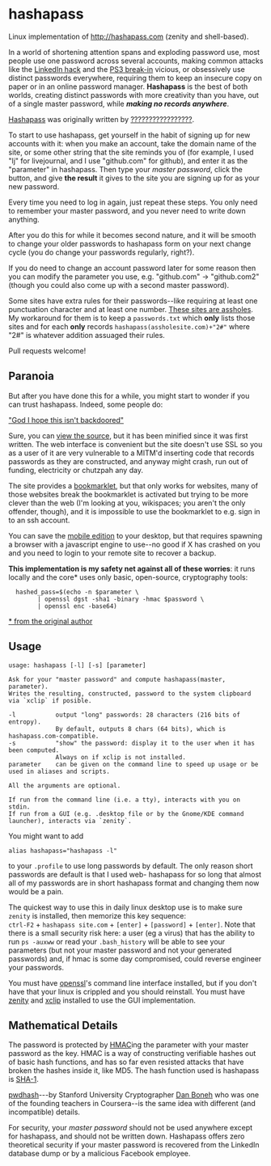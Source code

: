 hashapass
=========

Linux implementation of http://hashapass.com (zenity and shell-based).

In a world of shortening attention spans and exploding password use, most people use one password across several accounts,
making common attacks like the [LinkedIn hack](FIXME) and the [PS3 break-in](FOXYOU) vicious,
or obsessively use distinct passwords everywhere,
requiring them to keep an insecure copy on paper or in an online password manager.
**Hashapass** is the best of both worlds, creating distinct passwords with more creativity than you have,
out of a single master password, while _**making no records anywhere**_.

[Hashapass](http://hashapass.com/en/index.html) was originally written by [?????????????????](FIXME).

To start to use hashapass, get yourself in the habit of signing up for new accounts with it:
when you make an account, take the domain name of the site, or some other string that the site
reminds you of (for example, I used "lj" for livejournal, and I use "github.com" for github),
and enter it as the "parameter" in hashapass. Then type your _master password_,
click the button, and give **the result** it gives to the site you are signing up for as your new password.

Every time you need to log in again, just repeat these steps.
You only need to remember your master password, and you never need to write down anything.

After you do this for while it becomes second nature, and it will be smooth to change your older passwords to
hashapass form on your next change cycle (you do change your passwords regularly, right?).

If you do need to change an account password later for some reason then you can modify the parameter you use, e.g. "github.com" -> "github.com2" (though you could also come up with a second master password).

Some sites have extra rules for their passwords--like requiring at least one
punctuation character and at least one number.
[These sites are assholes](http://xkcd.com/936/).
My workaround for them is to keep a `passwords.txt` which **only** lists those sites and for each 
**only** records `hashapass(assholesite.com)+"2#"` where "2#" is whatever addition assuaged their rules.

Pull requests welcome!

## Paranoia

But after you have done this for a while, you might start to wonder if you can trust hashapass. Indeed, some people do:

["God I hope this isn't backdoored"](https://play.google.com/store/apps/details?id=com.hashapass.androidapp&reviewId=Z3A6QU9xcFRPRkRfbkk3aE1nWnZyN2ZmQU1hcFBDdlRNSm9xVnFfQnBscG9YdWxNeHQ3TXBFRUkzcUI3b0ZITjctN0Z5VnYtcnZSRktiR1dLaXRTMS1DcUNR)

Sure, you can [view the source](http://hashapass.com/en/index.js), but it has been minified since it was first written.
The web interface is convenient but the site doesn't use SSL so you as a user of it are very vulnerable to a MITM'd inserting code that records passwords as they are constructed,
and anyway might crash, run out of funding, electricity or chutzpah any day.

The site provides a [bookmarklet](http://hashapass.com/en/bookmarklet.html), but that only works for websites, many of those websites
break the bookmarklet is activated but trying to be more clever than the web (I'm looking at you, wikispaces; you aren't the only offender, though),
and it is impossible to use the bookmarklet to e.g. sign in to an ssh account.

You can save the [mobile edition](http://hashapass.com/en/phone.html) to your desktop, but that requires spawning
a browser with a javascript engine to use--no good if X has crashed on you and you need to login to your remote site to recover a backup.

**This implementation is my safety net against all of these worries**: it runs locally and the core* uses only basic, open-source, cryptography tools:
```
  hashed_pass=$(echo -n $parameter \
        | openssl dgst -sha1 -binary -hmac $password \
        | openssl enc -base64)
```
[* from the original author](http://hashapass.com/en/cmd.html)



## Usage

```
usage: hashapass [-l] [-s] [parameter]

Ask for your "master password" and compute hashapass(master, parameter).
Writes the resulting, constructed, password to the system clipboard via `xclip` if posible.

-l           output "long" passwords: 28 characters (216 bits of entropy).
             By default, outputs 8 chars (64 bits), which is hashapass.com-compatible.
-s           "show" the password: display it to the user when it has been computed.
             Always on if xclip is not installed.
parameter    can be given on the command line to speed up usage or be used in aliases and scripts.

All the arguments are optional.

If run from the command line (i.e. a tty), interacts with you on stdin.
If run from a GUI (e.g. .desktop file or by the Gnome/KDE command launcher), interacts via `zenity`.
```


You might want to add
```
alias hashapass="hashapass -l"
```
to your `.profile` to use long passwords by default. The only reason short passwords are default is that I used web- hashapass for so long that almost all of my passwords are in short hashapass format and changing them now would be a pain.

The quickest way to use this in daily linux desktop use is to make sure `zenity` is installed,
then memorize this key sequence:  
`ctrl-F2` + `hashapass site.com` + `[enter]` + `[password]` + `[enter]`. Note that there is a small security risk here:
a user (eg a virus) that has the ability to run `ps -auxww` or read your `.bash_history` will be able to see your parameters (but not your master password and not your generated passwords) and,
if hmac is some day compromised, could reverse engineer your passwords.

You must have [openssl](https://www.openssl.org/)'s command line interface installed, but if you don't have that your linux is crippled and you should reinstall.
You must have [zenity](https://help.gnome.org/users/zenity/) and [xclip](http://sourceforge.net/projects/xclip/) installed to use the GUI implementation.

## Mathematical Details

The password is protected by [HMAC](https://en.wikipedia.org/wiki/HMAC)ing the parameter with your master password as the key. HMAC is a way of constructing verifiable hashes out of basic hash functions, and has so far even resisted attacks that have broken the hashes inside it, like MD5. The hash function used is hashapass is [SHA-1](https://en.wikipedia.org/wiki/SHA-1).

[pwdhash](http://pwdhash.com)---by Stanford University Cryptographer [Dan Boneh](https://crypto.stanford.edu/~dabo/)
who was one of the founding teachers in Coursera--is the same idea with different (and incompatible) details.

For security, your _master password_ should not be used anywhere except for hashapass, and should not be written down. Hashapass offers zero theoretical security if your master password is recovered from the LinkedIn database dump or by a malicious Facebook employee.

